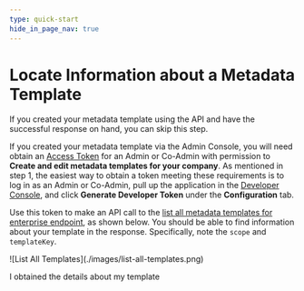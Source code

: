 ```yaml
---
type: quick-start
hide_in_page_nav: true
---
```


# Locate Information about a Metadata Template

<Message warning>
  If you created your metadata template using the API and have the successful 
  response on hand, you can skip this step.  
</Message>

If you created your metadata template via the Admin Console, you will need 
obtain an [Access Token][at] for an Admin or Co-Admin with permission to
**Create and edit metadata templates for your company**. As mentioned in
step 1, the easiest way to obtain a token meeting these requirements is to log
in as an Admin or Co-Admin, pull up the application in the
[Developer Console][dc], and click **Generate Developer Token** under the
**Configuration** tab. 

Use this token to make an API call to the
[list all metadata templates for enterprise endpoint][metadata-list], as shown
below. You should be able to find information about your template in the
response. Specifically, note the `scope` and `templateKey`. 

<ImageFrame center>
    ![List All Templates](./images/list-all-templates.png)
</ImageFrame>

<Next>I obtained the details about my template</Next>

[at]: g://authentication/access-tokens/
[dc]: https://account.box.com/developers/console
[metadata-list]: e://get-metadata-templates-enterprise/